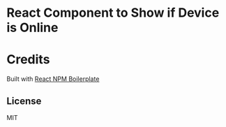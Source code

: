 # React Component to Show if Device is Online

# Credits

Built with [React NPM Boilerplate](https://github.com/juliancwirko/react-npm-boilerplate.git)

## License

MIT
